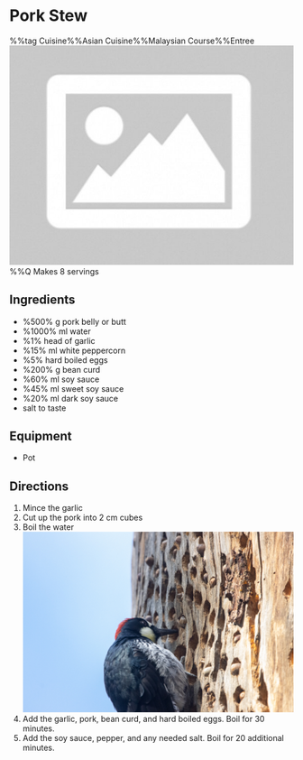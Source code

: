 # Pork Stew
%%tag Cuisine%%Asian Cuisine%%Malaysian Course%%Entree
![Stew in a big pot](/static/images/no_image.jpg)
%%Q Makes 8 servings
## Ingredients
- %500% g pork belly or butt
- %1000% ml water
- %1% head of garlic
- %15% ml white peppercorn
- %5% hard boiled eggs
- %200% g bean curd
- %60% ml soy sauce
- %45% ml sweet soy sauce
- %20% ml dark soy sauce
- salt to taste
## Equipment
- Pot
## Directions
1. Mince the garlic
2. Cut up the pork into 2 cm cubes
3. Boil the water
![Secondary image](/static/images/test.jpg)
4. Add the garlic, pork, bean curd, and hard boiled eggs. Boil for 30 minutes.
5. Add the soy sauce, pepper, and any needed salt. Boil for 20 additional minutes.
